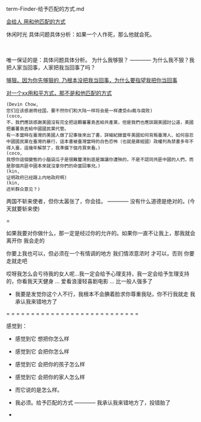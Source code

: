 
term-Finder-给予匹配的方式.md

[会给人 用和他匹配的方式](https://github.com/7900ms/000nottheater_deserted_systemlibrary/blob/master/small/正当防卫.md)

休闲时光 具体问题具体分析：如果一个人作死，那么他就会死。<br><br><br>

唯一保证的是：具体问题具体分析。
为什么我够狠？ ———— 为什么我不狠？我把人家当回事，人家把我当回事了吗？

[够狠。因为你先够狠的, 乃根本没把我当回事，为什么要指望我把你当回事](https://github.com/7900ms/000nottheater_deserted_systemlibrary/blob/master/supplementary/term-Finder.md)

[对一个xx用和平方式，那不是和他匹配的方式](https://github.com/7900ms/000nottheater_deserted_systemlibrary/blob/master/supplementary/tram-不拿人命当回事.md#谁把谁当回事)

```
(Devin Chow,
您们应该感谢蒋经国，要不然你们和大陆一样将会是一样遭受du裁与腐败)
(coco,
不，我們應該感謝美國沒有完全把這顆蕃薯島丟給共產黨，但是我們也應該跟美國討公道，美國把蕃薯島丟給中國國民黨代管。
有一本當時在臺灣的美國人做了記事後來出了書，詳細紀錄當年美國如何背叛臺灣人、如何容忍中國國民黨在臺灣的暴行，這本書被臺灣當時的白色恐怖（也就是蔣經國）政權列為禁書多年不得入臺，這幾年解禁了，我準備下個月買來看。)
(coco,
我想你這個變態的小腦袋瓜子是很難釐清到底是誰讓你遭殃的，不是不認同共匪中國的人們，而是那個共匪中國本來就沒拿你們的命當回事兒。)
(kin,
证明政府已经跟上内地政府啊)
(kin,
还听群众意见？)
```

两国不斩来使者，但你太嚣张了，你会挂。 ———— 没有什么道德是绝对的。(今天就要斩来使)



=

如果我要对你做什么，那一定是经过你的允许的。如果你一直不让我上，那我就会离开你 我会走的

你要上我也可以，但必须在一个有情调的地方 我们情浓意浓时 才可以，否则 你要走就走吧

哎呀我怎么会亏待我的女人呢...我一定会给予心理支持，我一定会给予生理支持的，你看我天天健身 ... 爱看浪漫轻喜剧电影 ... 比一般人强多了

- 我要是发觉你这个人不行，我根本不会腆着脸求你尊重我哒，你不行我就走 我承认我来错地方了

= = = = = = = = = = = = = = = = = = = = = = = = = = = 


感觉到：
- 感觉到它 想把你怎么样
- 感觉到它 会把你怎么样
- 感觉到它 会把你的孩子怎么样
- 感觉到它 会把你的家人怎么样
- 而它说的是怎么样。
- 我必须。给予匹配的方式 ———— 我承认我来错地方了，投错胎了







-
